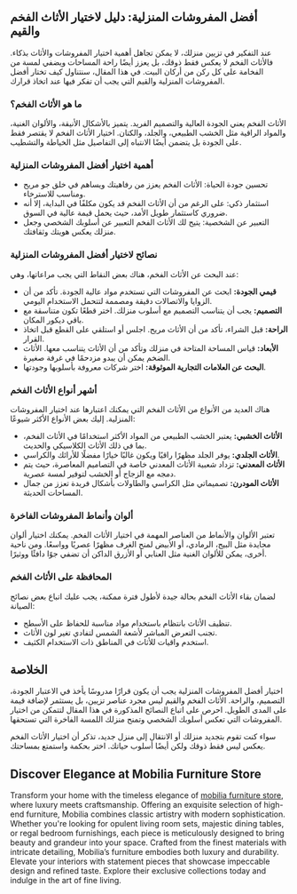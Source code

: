 <h2>أفضل المفروشات المنزلية: دليل لاختيار الأثاث الفخم والقيم</h2>

<p>عند التفكير في تزيين منزلك، لا يمكن تجاهل أهمية اختيار المفروشات والأثاث بذكاء. فالأثاث الفخم لا يعكس فقط ذوقك، بل يعزز أيضًا راحة المساحات ويضفي لمسة من الفخامة على كل ركن من أركان البيت. في هذا المقال، سنتناول كيف تختار أفضل المفروشات المنزلية والقيم التي يجب أن تفكر فيها عند اتخاذ قرارك.</p>

<h3>ما هو الأثاث الفخم؟</h3>

<p>الأثاث الفخم يعني الجودة العالية والتصميم الفريد. يتميز بالأشكال الأنيقة، والألوان الغنية، والمواد الراقية مثل الخشب الطبيعي، والجلد، والكتان. اختيار الأثاث الفخم لا يقتصر فقط على الجودة بل يتضمن أيضًا الانتباه إلى التفاصيل مثل الخياطة والتشطيب.</p>

<h3>أهمية اختيار أفضل المفروشات المنزلية</h3>

<ul>
    <li>تحسين جودة الحياة: الأثاث الفخم يعزز من رفاهيتك ويساهم في خلق جو مريح ومناسب للاسترخاء.</li>
    <li>استثمار ذكي: على الرغم من أن الأثاث الفخم قد يكون مكلفًا في البداية، إلا أنه ضروري كاستثمار طويل الأمد، حيث يحمل قيمة عالية في السوق.</li>
    <li>التعبير عن الشخصية: يتيح لك الأثاث الفخم التعبير عن أسلوبك الشخصي وجعل منزلك يعكس هويتك وثقافتك.</li>
</ul>

<h3>نصائح لاختيار أفضل المفروشات المنزلية</h3>

<p>عند البحث عن الأثاث الفخم، هناك بعض النقاط التي يجب مراعاتها، وهي:</p>

<ul>
    <li><strong>قيمي الجودة:</strong> ابحث عن المفروشات التي تستخدم مواد عالية الجودة. تأكد من أن الزوايا والاتصالات دقيقة ومصممة لتتحمل الاستخدام اليومي.</li>
    <li><strong>التصميم:</strong> يجب أن يتناسب التصميم مع أسلوب منزلك. اختر قطعًا تكون متناسقة مع باقي ديكور المكان.</li>
    <li><strong>الراحة:</strong> قبل الشراء، تأكد من أن الأثاث مريح. اجلس أو استلقي على القطع قبل اتخاذ القرار.</li>
    <li><strong>الأبعاد:</strong> قياس المساحة المتاحة في منزلك وتأكد من أن الأثاث يتناسب معها. الأثاث الضخم يمكن أن يبدو مزدحمًا في غرفة صغيرة.</li>
    <li><strong>البحث عن العلامات التجارية الموثوقة:</strong> اختر شركات معروفة بأسلوبها وجودتها.</li>
</ul>

<h3>أشهر أنواع الأثاث الفخم</h3>

<p>هناك العديد من الأنواع من الأثاث الفخم التي يمكنك اعتبارها عند اختيار المفروشات المنزلية. إليك بعض الأنواع الأكثر شيوعًا:</p>

<ul>
    <li><strong>الأثاث الخشبي:</strong> يعتبر الخشب الطبيعي من المواد الأكثر استخدامًا في الأثاث الفخم، بما في ذلك الأثاث الكلاسيكي والحديث.</li>
    <li><strong>الأثاث الجلدي:</strong> يوفر الجلد مظهرًا راقيًا ويكون غالبًا خيارًا مفضلًا للأرائك والكراسي.</li>
    <li><strong>الأثاث المعدني:</strong> تزداد شعبية الأثاث المعدني خاصة في التصاميم المعاصرة، حيث يتم دمجه مع الزجاج أو الخشب لتوفير لمسة عصرية.</li>
    <li><strong>الأثاث المودرن:</strong> تصميماتي مثل الكراسي والطاولات بأشكال فريدة تعزز من جمال المساحات الحديثة.</li>
</ul>

<h3>ألوان وأنماط المفروشات الفاخرة</h3>

<p>تعتبر الألوان والأنماط من العناصر المهمة في اختيار الأثاث الفخم. يمكنك اختيار ألوان محايدة مثل البيج، الرمادي، أو الأبيض لمنح الغرف مظهرًا عصريًا وواسعًا. ومن ناحية أخرى، يمكن للألوان الغنية مثل العنابي أو الأزرق الداكن أن تضفي جوًا دافئًا ووثيرًا.</p>

<h3>المحافظة على الأثاث الفخم</h3>

<p>لضمان بقاء الأثاث الفخم بحالة جيدة لأطول فترة ممكنة، يجب عليك اتباع بعض نصائح الصيانة:</p>

<ul>
    <li>تنظيف الأثاث بانتظام باستخدام مواد مناسبة للحفاظ على الأسطح.</li>
    <li>تجنب التعرض المباشر لأشعة الشمس لتفادي تغير لون الأثاث.</li>
    <li>استخدم واقيات للأثاث في المناطق ذات الاستخدام الكثيف.</li>
</ul>

<h2>الخلاصة</h2>

<p>اختيار أفضل المفروشات المنزلية يجب أن يكون قرارًا مدروسًا يأخذ في الاعتبار الجودة، التصميم، والراحة. الأثاث الفخم والقيم ليس مجرد عناصر تزيين، بل يستثمر لإضافة قيمة على المدى الطويل. احرص على اتباع النصائح المذكورة في هذا المقال لتتمكن من اختيار المفروشات التي تعكس أسلوبك الشخصي وتمنح منزلك اللمسة الفاخرة التي تستحقها.</p>

<p>سواء كنت تقوم بتجديد منزلك أو الانتقال إلى منزل جديد، تذكر أن اختيار الأثاث الفخم يعكس ليس فقط ذوقك ولكن أيضًا أسلوب حياتك. اختر بحكمة واستمتع بمساحتك.</p> <h2>Discover Elegance at Mobilia Furniture Store</h2>  

<p>Transform your home with the timeless elegance of <a href="https://www.mobiliacleopatra.com/">mobilia furniture store</a>, where luxury meets craftsmanship. Offering an exquisite selection of high-end furniture, Mobilia combines classic artistry with modern sophistication. Whether you're looking for opulent living room sets, majestic dining tables, or regal bedroom furnishings, each piece is meticulously designed to bring beauty and grandeur into your space. Crafted from the finest materials with intricate detailing, Mobilia’s furniture embodies both luxury and durability. Elevate your interiors with statement pieces that showcase impeccable design and refined taste. Explore their exclusive collections today and indulge in the art of fine living.</p>
